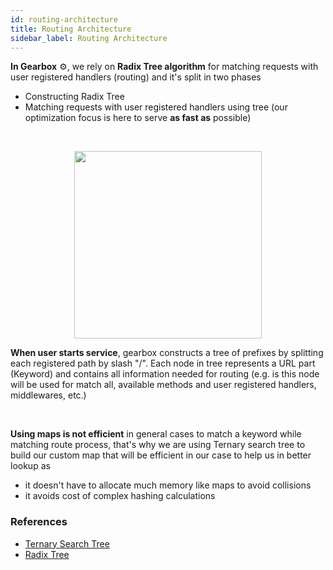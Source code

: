 ```yaml
---
id: routing-architecture
title: Routing Architecture
sidebar_label: Routing Architecture
---
```

**In Gearbox** :gear:, we rely on **Radix Tree algorithm** for matching requests with user registered handlers (routing) and it's split in two phases
- Constructing Radix Tree
- Matching requests with user registered handlers using tree (our optimization focus is here to serve **as fast as** possible)

<br />
<p align="center">
<img src="https://user-images.githubusercontent.com/16365652/82431454-ef5b6800-9a8e-11ea-9a2a-717b19f29ff3.png" height="300px"/>
</p>

**When user starts service**, gearbox constructs a tree of prefixes by splitting each registered path by slash "/". 
Each node in tree represents a URL part (Keyword) and contains all information needed for routing (e.g. is this node will be used for match all, available methods and user registered handlers, middlewares, etc.)

<br />

**Using maps is not efficient** in general cases to match a keyword while matching route process, that's why we are using Ternary search tree to build our custom map that will be efficient in our case to help us in better lookup as 
- it doesn't have to allocate much memory like maps to avoid collisions
- it avoids cost of complex hashing calculations

### References
- [Ternary Search Tree](https://en.wikipedia.org/wiki/Ternary_search_tree)
- [Radix Tree](https://en.wikipedia.org/wiki/Radix_tree)